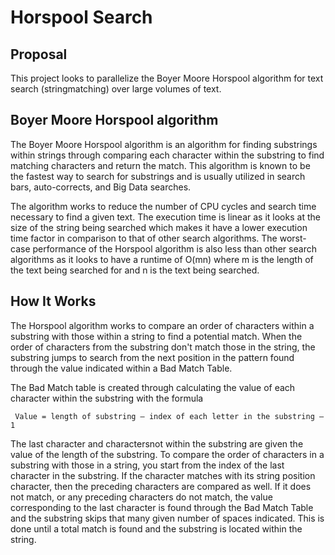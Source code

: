 # Horspool Search

## Proposal
This project looks to parallelize the Boyer Moore Horspool algorithm for text search (stringmatching) over large volumes of text.

## Boyer Moore Horspool algorithm
The Boyer Moore Horspool algorithm is an algorithm for finding substrings within strings through comparing each character within the substring to find matching characters and return the match. This algorithm is known to be the fastest way to search for substrings and is usually utilized in search bars, auto-corrects, and Big Data searches. 

The algorithm works to reduce the number of CPU cycles and search time necessary to find a given text. The execution time is linear as it looks at the size of the string being searched which makes it have a lower execution time factor in comparison to that of other search algorithms. The worst-case performance of the Horspool algorithm is also less than other search algorithms as it looks to have a runtime of O(mn) where m is the length of the text being searched for and n is the text being searched. 

## How It Works
The Horspool algorithm works to compare an order of characters within a substring with those within a string to find a potential match. When the order of characters from the substring don't match those in the string, the substring jumps to search from the next position in the pattern found through the value indicated within a Bad Match Table. 

The Bad Match table is created through calculating the value of each character within the substring with the formula 


     Value = length of substring – index of each letter in the substring – 1 


The last character and charactersnot within the substring are given the value of the length of the substring. To compare the order of characters in a substring with those in a string, you start from the index of the last character in the substring. If the character matches with its string position character, then the preceding characters are compared as well. If it does not match, or any preceding characters do not match, the value corresponding to the last character is found through the Bad Match Table and the substring skips that many given number of spaces indicated. This is done until a total match is found and the substring is located within the string.
